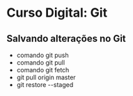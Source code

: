 # Curso Digital: Git

## Salvando alterações no Git
* comando git push
* comando git pull
* comando git fetch
* git pull origin master
* git restore --staged
